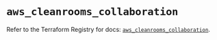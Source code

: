 # `aws_cleanrooms_collaboration`

Refer to the Terraform Registry for docs: [`aws_cleanrooms_collaboration`](https://registry.terraform.io/providers/hashicorp/aws/5.94.0/docs/resources/cleanrooms_collaboration).
